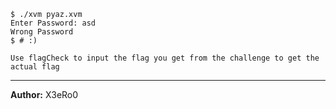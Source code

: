 ```
$ ./xvm pyaz.xvm
Enter Password: asd
Wrong Password
$ # :)
```

`Use flagCheck to input the flag you get from the challenge to get the actual flag`

---
**Author:** X3eRo0